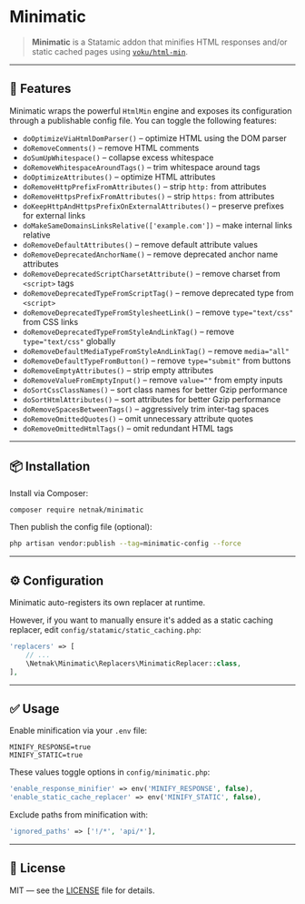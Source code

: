 # Minimatic

> **Minimatic** is a Statamic addon that minifies HTML responses and/or static cached pages using [`voku/html-min`](https://github.com/voku/HtmlMin).

---

## 🚀 Features

Minimatic wraps the powerful `HtmlMin` engine and exposes its configuration through a publishable config file. You can toggle the following features:

- `doOptimizeViaHtmlDomParser()` – optimize HTML using the DOM parser  
- `doRemoveComments()` – remove HTML comments  
- `doSumUpWhitespace()` – collapse excess whitespace  
- `doRemoveWhitespaceAroundTags()` – trim whitespace around tags  
- `doOptimizeAttributes()` – optimize HTML attributes  
- `doRemoveHttpPrefixFromAttributes()` – strip `http:` from attributes  
- `doRemoveHttpsPrefixFromAttributes()` – strip `https:` from attributes  
- `doKeepHttpAndHttpsPrefixOnExternalAttributes()` – preserve prefixes for external links  
- `doMakeSameDomainsLinksRelative(['example.com'])` – make internal links relative  
- `doRemoveDefaultAttributes()` – remove default attribute values  
- `doRemoveDeprecatedAnchorName()` – remove deprecated anchor name attributes  
- `doRemoveDeprecatedScriptCharsetAttribute()` – remove charset from `<script>` tags  
- `doRemoveDeprecatedTypeFromScriptTag()` – remove deprecated type from `<script>`  
- `doRemoveDeprecatedTypeFromStylesheetLink()` – remove `type="text/css"` from CSS links  
- `doRemoveDeprecatedTypeFromStyleAndLinkTag()` – remove `type="text/css"` globally  
- `doRemoveDefaultMediaTypeFromStyleAndLinkTag()` – remove `media="all"`  
- `doRemoveDefaultTypeFromButton()` – remove `type="submit"` from buttons  
- `doRemoveEmptyAttributes()` – strip empty attributes  
- `doRemoveValueFromEmptyInput()` – remove `value=""` from empty inputs  
- `doSortCssClassNames()` – sort class names for better Gzip performance  
- `doSortHtmlAttributes()` – sort attributes for better Gzip performance  
- `doRemoveSpacesBetweenTags()` – aggressively trim inter-tag spaces  
- `doRemoveOmittedQuotes()` – omit unnecessary attribute quotes  
- `doRemoveOmittedHtmlTags()` – omit redundant HTML tags  

---

## 📦 Installation

Install via Composer:

```bash
composer require netnak/minimatic
```

Then publish the config file (optional):

```bash
php artisan vendor:publish --tag=minimatic-config --force
```

---

## ⚙️ Configuration

Minimatic auto-registers its own replacer at runtime.

However, if you want to manually ensure it's added as a static caching replacer, edit `config/statamic/static_caching.php`:

```php
'replacers' => [
    // ...
    \Netnak\Minimatic\Replacers\MinimaticReplacer::class,
],
```

---

## ✅ Usage

Enable minification via your `.env` file:

```env
MINIFY_RESPONSE=true
MINIFY_STATIC=true
```

These values toggle options in `config/minimatic.php`:

```php
'enable_response_minifier' => env('MINIFY_RESPONSE', false),
'enable_static_cache_replacer' => env('MINIFY_STATIC', false),
```

Exclude paths from minification with:

```php
'ignored_paths' => ['!/*', 'api/*'],
```

---

## 🪪 License

MIT — see the [LICENSE](LICENSE) file for details.
